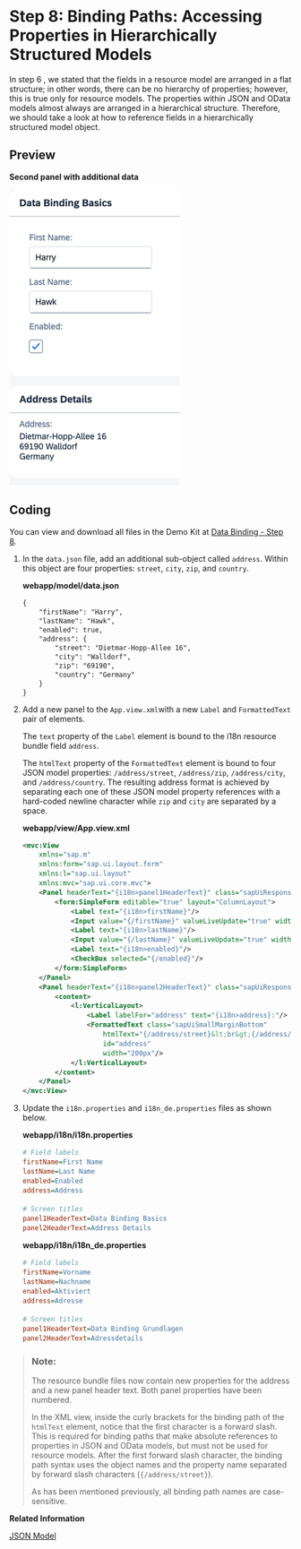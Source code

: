 <!-- loio9373793b290d429ba1bc6aea1ce5482f -->

# Step 8: Binding Paths: Accessing Properties in Hierarchically Structured Models

In step 6 , we stated that the fields in a resource model are arranged in a flat structure; in other words, there can be no hierarchy of properties; however, this is true only for resource models. The properties within JSON and OData models almost always are arranged in a hierarchical structure. Therefore, we should take a look at how to reference fields in a hierarchically structured model object.



## Preview

  
  
**Second panel with additional data**

![](images/Tutorial_Data_Binding_Step_8_12705f5.png "Second panel with additional data")



## Coding

You can view and download all files in the Demo Kit at [Data Binding - Step 8](https://ui5.sap.com/#/entity/sap.ui.core.tutorial.databinding/sample/sap.ui.core.tutorial.databinding.08).

1.  In the `data.json` file, add an additional sub-object called `address`. Within this object are four properties: `street`, `city`, `zip`, and `country`.

    **webapp/model/data.json**

    ```
    {
    	"firstName": "Harry",
    	"lastName": "Hawk",
    	"enabled": true,
    	"address": {
    		"street": "Dietmar-Hopp-Allee 16",
    		"city": "Walldorf",
    		"zip": "69190",
    		"country": "Germany"
    	}
    }
    ```

2.  Add a new panel to the `App.view.xml`with a new `Label` and `FormattedText` pair of elements.

    The `text` property of the `Label` element is bound to the i18n resource bundle field `address`.

    The `htmlText` property of the `FormattedText` element is bound to four JSON model properties: `/address/street`, `/address/zip`, `/address/city`, and `/address/country`. The resulting address format is achieved by separating each one of these JSON model property references with a hard-coded newline character while `zip` and `city` are separated by a space.

    **webapp/view/App.view.xml**

    ```xml
    <mvc:View
    	xmlns="sap.m"
    	xmlns:form="sap.ui.layout.form"
    	xmlns:l="sap.ui.layout"
    	xmlns:mvc="sap.ui.core.mvc">
    	<Panel headerText="{i18n>panel1HeaderText}" class="sapUiResponsiveMargin" width="auto">
    		<form:SimpleForm editable="true" layout="ColumnLayout">
    			<Label text="{i18n>firstName}"/>
    			<Input value="{/firstName}" valueLiveUpdate="true" width="200px" enabled="{/enabled}"/>
    			<Label text="{i18n>lastName}"/>
    			<Input value="{/lastName}" valueLiveUpdate="true" width="200px" enabled="{/enabled}"/>
    			<Label text="{i18n>enabled}"/>
    			<CheckBox selected="{/enabled}"/>
    		</form:SimpleForm>
    	</Panel>
    	<Panel headerText="{i18n>panel2HeaderText}" class="sapUiResponsiveMargin" width="auto">
    		<content>
    			<l:VerticalLayout>
    				<Label labelFor="address" text="{i18n>address}:"/>
    				<FormattedText class="sapUiSmallMarginBottom"
    					htmlText="{/address/street}&lt;br&gt;{/address/zip} {/address/city}&lt;br&gt;{/address/country}"
    					id="address" 
    					width="200px"/>
    			</l:VerticalLayout>
    		</content>
    	</Panel>
    </mvc:View>
    ```

3.  Update the `i18n.properties` and `i18n_de.properties` files as shown below.

    **webapp/i18n/i18n.properties**

    ```ini
    # Field labels
    firstName=First Name
    lastName=Last Name
    enabled=Enabled
    address=Address
    
    # Screen titles
    panel1HeaderText=Data Binding Basics 
    panel2HeaderText=Address Details
    ```

    **webapp/i18n/i18n\_de.properties**

    ```ini
    # Field labels
    firstName=Vorname
    lastName=Nachname
    enabled=Aktiviert
    address=Adresse
    
    # Screen titles
    panel1HeaderText=Data Binding Grundlagen
    panel2HeaderText=Adressdetails
    ```


> ### Note:  
> The resource bundle files now contain new properties for the address and a new panel header text. Both panel properties have been numbered.
> 
> In the XML view, inside the curly brackets for the binding path of the `htmlText` element, notice that the first character is a forward slash. This is required for binding paths that make absolute references to properties in JSON and OData models, but must not be used for resource models. After the first forward slash character, the binding path syntax uses the object names and the property name separated by forward slash characters \(`{/address/street}`\).
> 
> As has been mentioned previously, all binding path names are case-sensitive.

**Related Information**  


[JSON Model](../04_Essentials/json-model-96804e3.md#loio96804e3315ff440aa0a50fd290805116 "The JSON model can be used to bind controls to JavaScript object data, which is usually serialized in the JSON format.")

